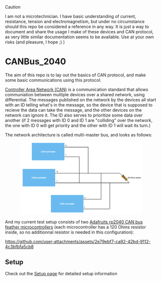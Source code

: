 > [!CAUTION]
> I am not a microtechnician. I have basic understanding of current, resistance, tension and electromagnetism, but under no circumstance should this repo be considered a reference in any way. It is just a way to document and share the usage I make of these devices and CAN protocol, as very little similar documentation seems to be available. Use at your own risks (and pleasure, I hope ;) )
# CANBus_2040

The aim of this repo is to lay out the basics of CAN protocol, and make some basic communications using this protocol.

[Controller Area Network (CAN)](https://en.wikipedia.org/wiki/CAN_bus) is a communication standard that allows communiation between multiple devices over a shared network, using differential. The messages published on the network by the devices all start with an ID telling what's in the message, so the device that is supposed to recieve the data can take the message, and the other devices on the network can ignore it. The ID also serves to prioritize some data over another (if 2 messages with ID 0 and ID 1 are "colliding" over the network, the one with ID 0 will get priority and the other with ID 1 will wait its turn.)

The network architecture is called multi-master bus, and looks as follows: 

<p align="center"> <img src="./assets/img/CAN_network.png" width=80% />

And my current test setup consists of two [Adafruits rp2040 CAN bus feather microcontrollers](https://learn.adafruit.com/adafruit-rp2040-can-bus-feather) (each microcontroller has a 120 Ohms resistor inside, so no additionnal resistor is needed in this configuration):


https://github.com/user-attachments/assets/2e79ebf7-ca92-42bd-9112-4c3bfbfa5cb8


## Setup

Check out the [Setup page](./Setup.md) for detailed setup information
